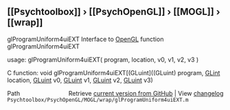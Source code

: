 ## [[Psychtoolbox]] &#8250; [[PsychOpenGL]] &#8250; [[MOGL]] &#8250; [[wrap]]

glProgramUniform4uiEXT  Interface to [OpenGL](OpenGL) function glProgramUniform4uiEXT  
  
usage:  glProgramUniform4uiEXT( program, location, v0, v1, v2, v3 )  
  
C function:  void glProgramUniform4uiEXT[(GLuint]((GLuint) program, [GLint](GLint) location, [GLuint](GLuint) v0, [GLuint](GLuint) v1, [GLuint](GLuint) v2, [GLuint](GLuint) v3)  




<div class="code_header" style="text-align:right;">
  <span style="float:left;">Path&nbsp;&nbsp;</span> <span class="counter">Retrieve <a href=
  "https://raw.github.com/Psychtoolbox-3/Psychtoolbox-3/beta/Psychtoolbox/PsychOpenGL/MOGL/wrap/glProgramUniform4uiEXT.m">current version from GitHub</a> | View <a href=
  "https://github.com/Psychtoolbox-3/Psychtoolbox-3/commits/beta/Psychtoolbox/PsychOpenGL/MOGL/wrap/glProgramUniform4uiEXT.m">changelog</a></span>
</div>
<div class="code">
  <code>Psychtoolbox/PsychOpenGL/MOGL/wrap/glProgramUniform4uiEXT.m</code>
</div>

